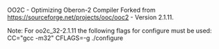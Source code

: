    OO2C - Optimizing Oberon-2 Compiler
Forked from https://sourceforge.net/projects/ooc/ooc2 - Version 2.1.11. 


Note:
For oo2c_32-2.1.11 the following flags for configure must be used:
CC="gcc -m32" CFLAGS=-g ./configure

